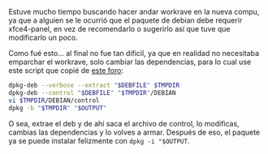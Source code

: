 ---
---

Estuve mucho tiempo buscando hacer andar workrave en la nueva compu, ya que a
alguien se le ocurrió que el paquete de debian debe requerir xfce4-panel, en
vez de recomendarlo o sugerirlo así que tuve que modificarlo un poco.

Como fué esto... al final no fue tan dificil, ya que en realidad no necesitaba
emparchar el workrave, solo cambiar las dependencias, para lo cual use este
script que copié de [este foro][1]:

```bash
dpkg-deb --verbose --extract "$DEBFILE" $TMPDIR
dpkg-deb --control "$DEBFILE" "$TMPDIR"/DEBIAN
vi $TMPDIR/DEBIAN/control
dpkg -b "$TMPDIR" "$OUTPUT"
```

O sea, extrae el deb y de ahí saca el archivo de control, lo modificas, cambias
las dependencias y lo volves a armar. Después de eso, el paquete ya se puede
instalar felizmente con `dpkg -i "$OUTPUT`.

 [1]: https://ubuntuforums.org/showthread.php?t=636724
